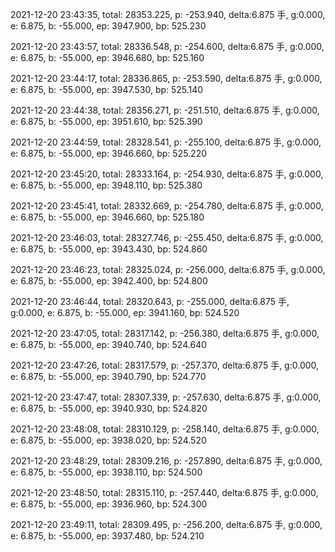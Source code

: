 2021-12-20 23:43:35, total: 28353.225, p: -253.940, delta:6.875 手, g:0.000, e: 6.875, b: -55.000, ep: 3947.900, bp: 525.230

2021-12-20 23:43:57, total: 28336.548, p: -254.600, delta:6.875 手, g:0.000, e: 6.875, b: -55.000, ep: 3946.680, bp: 525.160

2021-12-20 23:44:17, total: 28336.865, p: -253.590, delta:6.875 手, g:0.000, e: 6.875, b: -55.000, ep: 3947.530, bp: 525.140

2021-12-20 23:44:38, total: 28356.271, p: -251.510, delta:6.875 手, g:0.000, e: 6.875, b: -55.000, ep: 3951.610, bp: 525.390

2021-12-20 23:44:59, total: 28328.541, p: -255.100, delta:6.875 手, g:0.000, e: 6.875, b: -55.000, ep: 3946.660, bp: 525.220

2021-12-20 23:45:20, total: 28333.164, p: -254.930, delta:6.875 手, g:0.000, e: 6.875, b: -55.000, ep: 3948.110, bp: 525.380

2021-12-20 23:45:41, total: 28332.669, p: -254.780, delta:6.875 手, g:0.000, e: 6.875, b: -55.000, ep: 3946.660, bp: 525.180

2021-12-20 23:46:03, total: 28327.746, p: -255.450, delta:6.875 手, g:0.000, e: 6.875, b: -55.000, ep: 3943.430, bp: 524.860

2021-12-20 23:46:23, total: 28325.024, p: -256.000, delta:6.875 手, g:0.000, e: 6.875, b: -55.000, ep: 3942.400, bp: 524.800

2021-12-20 23:46:44, total: 28320.643, p: -255.000, delta:6.875 手, g:0.000, e: 6.875, b: -55.000, ep: 3941.160, bp: 524.520

2021-12-20 23:47:05, total: 28317.142, p: -256.380, delta:6.875 手, g:0.000, e: 6.875, b: -55.000, ep: 3940.740, bp: 524.640

2021-12-20 23:47:26, total: 28317.579, p: -257.370, delta:6.875 手, g:0.000, e: 6.875, b: -55.000, ep: 3940.790, bp: 524.770

2021-12-20 23:47:47, total: 28307.339, p: -257.630, delta:6.875 手, g:0.000, e: 6.875, b: -55.000, ep: 3940.930, bp: 524.820

2021-12-20 23:48:08, total: 28310.129, p: -258.140, delta:6.875 手, g:0.000, e: 6.875, b: -55.000, ep: 3938.020, bp: 524.520

2021-12-20 23:48:29, total: 28309.216, p: -257.890, delta:6.875 手, g:0.000, e: 6.875, b: -55.000, ep: 3938.110, bp: 524.500

2021-12-20 23:48:50, total: 28315.110, p: -257.440, delta:6.875 手, g:0.000, e: 6.875, b: -55.000, ep: 3936.960, bp: 524.300

2021-12-20 23:49:11, total: 28309.495, p: -256.200, delta:6.875 手, g:0.000, e: 6.875, b: -55.000, ep: 3937.480, bp: 524.210